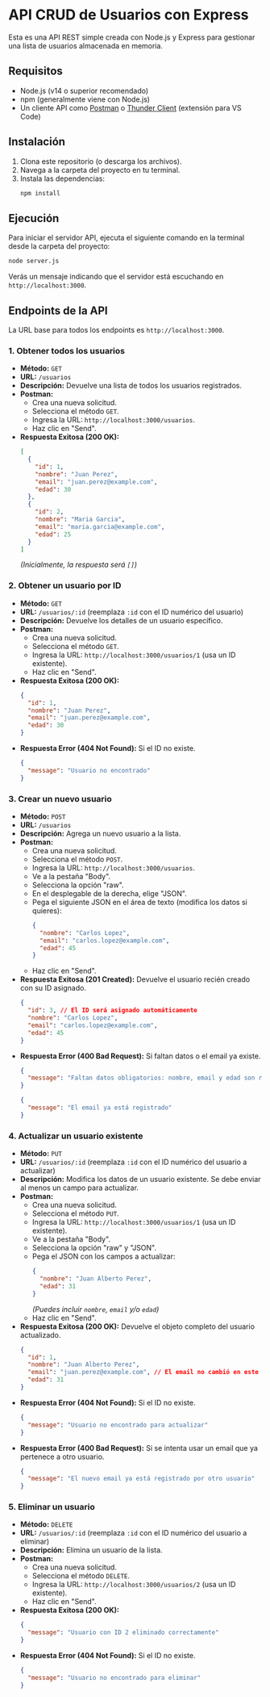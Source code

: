 # API CRUD de Usuarios con Express

Esta es una API REST simple creada con Node.js y Express para gestionar una lista de usuarios almacenada en memoria.

## Requisitos

*   Node.js (v14 o superior recomendado)
*   npm (generalmente viene con Node.js)
*   Un cliente API como [Postman](https://www.postman.com/) o [Thunder Client](https://www.thunderclient.com/) (extensión para VS Code)

## Instalación

1.  Clona este repositorio (o descarga los archivos).
2.  Navega a la carpeta del proyecto en tu terminal.
3.  Instala las dependencias:
    ```bash
    npm install
    ```

## Ejecución

Para iniciar el servidor API, ejecuta el siguiente comando en la terminal desde la carpeta del proyecto:

```bash
node server.js
```

Verás un mensaje indicando que el servidor está escuchando en `http://localhost:3000`.

## Endpoints de la API

La URL base para todos los endpoints es `http://localhost:3000`.

### 1. Obtener todos los usuarios

*   **Método:** `GET`
*   **URL:** `/usuarios`
*   **Descripción:** Devuelve una lista de todos los usuarios registrados.
*   **Postman:**
    *   Crea una nueva solicitud.
    *   Selecciona el método `GET`.
    *   Ingresa la URL: `http://localhost:3000/usuarios`.
    *   Haz clic en "Send".
*   **Respuesta Exitosa (200 OK):**
    ```json
    [
      {
        "id": 1,
        "nombre": "Juan Perez",
        "email": "juan.perez@example.com",
        "edad": 30
      },
      {
        "id": 2,
        "nombre": "Maria Garcia",
        "email": "maria.garcia@example.com",
        "edad": 25
      }
    ]
    ```
    *(Inicialmente, la respuesta será `[]`)*

### 2. Obtener un usuario por ID

*   **Método:** `GET`
*   **URL:** `/usuarios/:id` (reemplaza `:id` con el ID numérico del usuario)
*   **Descripción:** Devuelve los detalles de un usuario específico.
*   **Postman:**
    *   Crea una nueva solicitud.
    *   Selecciona el método `GET`.
    *   Ingresa la URL: `http://localhost:3000/usuarios/1` (usa un ID existente).
    *   Haz clic en "Send".
*   **Respuesta Exitosa (200 OK):**
    ```json
    {
      "id": 1,
      "nombre": "Juan Perez",
      "email": "juan.perez@example.com",
      "edad": 30
    }
    ```
*   **Respuesta Error (404 Not Found):** Si el ID no existe.
    ```json
    {
      "message": "Usuario no encontrado"
    }
    ```

### 3. Crear un nuevo usuario

*   **Método:** `POST`
*   **URL:** `/usuarios`
*   **Descripción:** Agrega un nuevo usuario a la lista.
*   **Postman:**
    *   Crea una nueva solicitud.
    *   Selecciona el método `POST`.
    *   Ingresa la URL: `http://localhost:3000/usuarios`.
    *   Ve a la pestaña "Body".
    *   Selecciona la opción "raw".
    *   En el desplegable de la derecha, elige "JSON".
    *   Pega el siguiente JSON en el área de texto (modifica los datos si quieres):
        ```json
        {
          "nombre": "Carlos Lopez",
          "email": "carlos.lopez@example.com",
          "edad": 45
        }
        ```
    *   Haz clic en "Send".
*   **Respuesta Exitosa (201 Created):** Devuelve el usuario recién creado con su ID asignado.
    ```json
    {
      "id": 3, // El ID será asignado automáticamente
      "nombre": "Carlos Lopez",
      "email": "carlos.lopez@example.com",
      "edad": 45
    }
    ```
*   **Respuesta Error (400 Bad Request):** Si faltan datos o el email ya existe.
    ```json
    {
      "message": "Faltan datos obligatorios: nombre, email y edad son requeridos"
    }
    ```
    ```json
    {
      "message": "El email ya está registrado"
    }
    ```

### 4. Actualizar un usuario existente

*   **Método:** `PUT`
*   **URL:** `/usuarios/:id` (reemplaza `:id` con el ID numérico del usuario a actualizar)
*   **Descripción:** Modifica los datos de un usuario existente. Se debe enviar al menos un campo para actualizar.
*   **Postman:**
    *   Crea una nueva solicitud.
    *   Selecciona el método `PUT`.
    *   Ingresa la URL: `http://localhost:3000/usuarios/1` (usa un ID existente).
    *   Ve a la pestaña "Body".
    *   Selecciona la opción "raw" y "JSON".
    *   Pega el JSON con los campos a actualizar:
        ```json
        {
          "nombre": "Juan Alberto Perez",
          "edad": 31
        }
        ```
        *(Puedes incluir `nombre`, `email` y/o `edad`)*
    *   Haz clic en "Send".
*   **Respuesta Exitosa (200 OK):** Devuelve el objeto completo del usuario actualizado.
    ```json
    {
      "id": 1,
      "nombre": "Juan Alberto Perez",
      "email": "juan.perez@example.com", // El email no cambió en este ejemplo
      "edad": 31
    }
    ```
*   **Respuesta Error (404 Not Found):** Si el ID no existe.
    ```json
    {
      "message": "Usuario no encontrado para actualizar"
    }
    ```
*   **Respuesta Error (400 Bad Request):** Si se intenta usar un email que ya pertenece a otro usuario.
    ```json
    {
      "message": "El nuevo email ya está registrado por otro usuario"
    }
    ```

### 5. Eliminar un usuario

*   **Método:** `DELETE`
*   **URL:** `/usuarios/:id` (reemplaza `:id` con el ID numérico del usuario a eliminar)
*   **Descripción:** Elimina un usuario de la lista.
*   **Postman:**
    *   Crea una nueva solicitud.
    *   Selecciona el método `DELETE`.
    *   Ingresa la URL: `http://localhost:3000/usuarios/2` (usa un ID existente).
    *   Haz clic en "Send".
*   **Respuesta Exitosa (200 OK):**
    ```json
    {
      "message": "Usuario con ID 2 eliminado correctamente"
    }
    ```
*   **Respuesta Error (404 Not Found):** Si el ID no existe.
    ```json
    {
      "message": "Usuario no encontrado para eliminar"
    }
